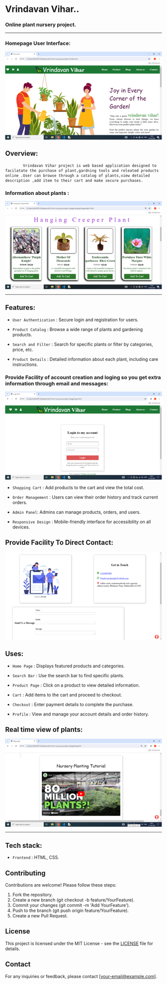# Vrindavan Vihar..
### Online plant nursery project.

---
### Homepage User Interface:
![Home page](./img/Screenshot%20(25).png)

## Overview:
            Vrindavan Vihar project is web based application designed to facilatate the purchase of plant,gardning tools and releated products online .User can browse through a catalog of plants,view detailed description ,add item to their cart and make secure purchases.

### Information about plants :
![Home page](./img/Screenshot%20(26).png)

---
## Features:


- `User Authentication` : Secure login and registration for users.

- `Product Catalog` : Browse a wide range of plants and gardening products.

- `Search and Filter` : Search for specific plants or filter by categories, price, etc.

- `Product Details` : Detailed information about each plant, including care instructions.

### Provide Facility of account creation and loging so you get extra information through email and messages:
![Home page](./img/Screenshot%20(30).png)


- `Shopping Cart` : Add products to the cart and view the total cost.

-   `Order Management` : Users can view their order history and track current orders.

- `Admin Panel`: Admins can manage products, orders, and users.

- `Responsive Design` : Mobile-friendly interface for accessibility on all devices.

## Provide Facility To Direct Contact:
![Home page](./img/blog/Screenshot%20(28).png)

## Uses:
- `Home Page` : Displays featured products and categories.

- `Search Bar` : Use the search bar to find specific plants.

- `Product Page` : Click on a product to view detailed information.

- `Cart` : Add items to the cart and proceed to checkout.

- `Checkout` : Enter payment details to complete the purchase.

- `Profile` : View and manage your account details and order history.
 
 ## Real time view of plants:
 ![Home page](./img/aquaticplant/Screenshot%20(29).png)

---

## Tech stack:
- `Frontend` : HTML, CSS.


## Contributing

Contributions are welcome! Please follow these steps:

1. Fork the repository.
2. Create a new branch (git checkout -b feature/YourFeature).
3. Commit your changes (git commit -m 'Add YourFeature').
4. Push to the branch (git push origin feature/YourFeature).
5. Create a new Pull Request.

## License

This project is licensed under the MIT License - see the [LICENSE](LICENSE) file for details.

## Contact

For any inquiries or feedback, please contact [your-email@example.com].







